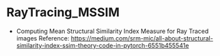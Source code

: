 # RayTracing_MSSIM
- Computing Mean Structural Similarity Index Measure for Ray Traced images
Reference: https://medium.com/srm-mic/all-about-structural-similarity-index-ssim-theory-code-in-pytorch-6551b455541e
